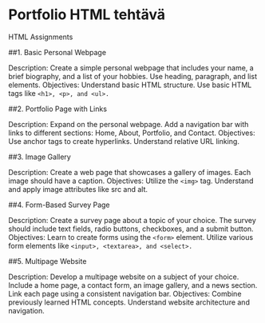 # Portfolio HTML tehtävä

HTML Assignments

##1. Basic Personal Webpage

Description: Create a simple personal webpage that includes your name, a brief biography, and a list of your hobbies. Use heading, paragraph, and list elements.
Objectives:
Understand basic HTML structure.
Use basic HTML tags like ```<h1>, <p>, and <ul>.```

##2. Portfolio Page with Links

Description: Expand on the personal webpage. Add a navigation bar with links to different sections: Home, About, Portfolio, and Contact.
Objectives:
Use anchor tags to create hyperlinks.
Understand relative URL linking.

##3. Image Gallery

Description: Create a web page that showcases a gallery of images. Each image should have a caption.
Objectives:
Utilize the ```<img>``` tag.
Understand and apply image attributes like src and alt.

##4. Form-Based Survey Page

Description: Create a survey page about a topic of your choice. The survey should include text fields, radio buttons, checkboxes, and a submit button.
Objectives:
Learn to create forms using the ```<form>``` element.
Utilize various form elements like ```<input>, <textarea>, and <select>.```

##5. Multipage Website

Description: Develop a multipage website on a subject of your choice. Include a home page, a contact form, an image gallery, and a news section. Link each page using a consistent navigation bar.
Objectives:
Combine previously learned HTML concepts.
Understand website architecture and navigation.
